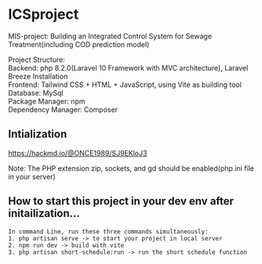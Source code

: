 # ICSproject
MIS-project: Building an Integrated Control System for Sewage Treatment(including COD prediction model)

Project Structure: </br>
Backend: php 8.2.0(Laravel 10 Framework with MVC architecture), Laravel Breeze Installation</br>
Frontend: Tailwind CSS + HTML + JavaScript, using Vite as building tool</br>
Database: MySql</br>
Package Manager: npm</br>
Dependency Manager: Composer

## Intialization
https://hackmd.io/@ONCE1989/SJ9EKloJ3

Note:
The PHP extension zip, sockets, and gd should be enabled(php.ini file in your server)

## How to start this project in your dev env after initailization...
    In command Line, run these three commands simultaneously: 
    1. php artisan serve -> to start your project in local server
    2. npm run dev -> build with vite
    3. php artisan short-schedule:run -> run the short schedule function
